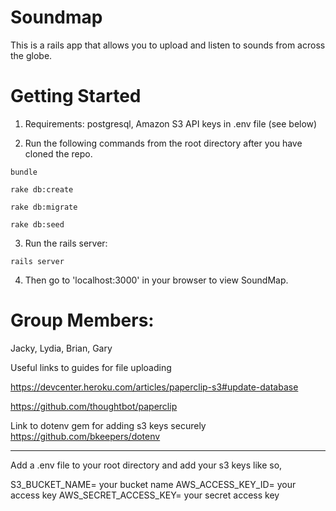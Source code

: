 Soundmap
=========

This is a rails app that allows you to upload and listen to sounds from across the globe.

Getting Started
===============



1) Requirements: postgresql, Amazon S3 API keys in .env file (see below)

2) Run the following commands from the root directory after you have cloned the repo.

```
bundle

rake db:create

rake db:migrate

rake db:seed
```

3) Run the rails server:

```
rails server
```

4) Then go to 'localhost:3000' in your browser to view SoundMap.

Group Members:
==============

Jacky, Lydia, Brian, Gary


Useful links to guides for file uploading

https://devcenter.heroku.com/articles/paperclip-s3#update-database

https://github.com/thoughtbot/paperclip

Link to dotenv gem for adding s3 keys securely
https://github.com/bkeepers/dotenv



*********
Add a .env file to your root directory and add your s3 keys like so,

S3_BUCKET_NAME= your bucket name
AWS_ACCESS_KEY_ID= your access key
AWS_SECRET_ACCESS_KEY= your secret access key
